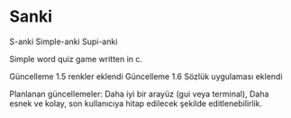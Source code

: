 # Sanki  
S-anki  Simple-anki  Supi-anki

Simple word quiz game written in c.

Güncelleme 1.5 renkler eklendi
Güncelleme 1.6 Sözlük uygulaması eklendi

Planlanan güncellemeler: Daha iyi bir arayüz (gui veya terminal), Daha esnek ve kolay, son kullanıcıya hitap edilecek şekilde editlenebilirlik.
